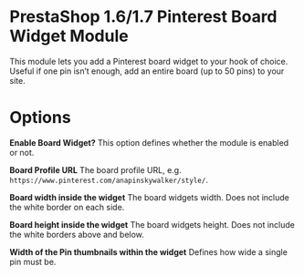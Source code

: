 # PrestaShop 1.6/1.7 Pinterest Board Widget Module

This module lets you add a Pinterest board widget to your hook of choice.
Useful if one pin isn’t enough, add an entire board (up to 50 pins) to your site.

# Options

**Enable Board Widget?** This option defines whether the module is enabled or not.

**Board Profile URL** The board profile URL, e.g. ``https://www.pinterest.com/anapinskywalker/style/``.

**Board width inside the widget** The board widgets width. Does not include the white border on each side.

**Board height inside the widget** The board widgets height. Does not include the white borders above and below.

**Width of the Pin thumbnails within the widget** Defines how wide a single pin must be.